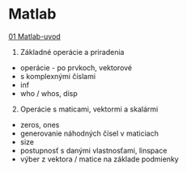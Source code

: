 # Matlab
[01 Matlab-uvod](https://github.com/danakozakova/Matlab/blob/main/01-Matlab-uvod.ipynb)
1. Základné operácie a priradenia
- operácie - po prvkoch, vektorové
- s komplexnými číslami
- inf
- who / whos, disp
2. Operácie s maticami, vektormi a skalármi
- zeros, ones
- generovanie náhodných čísel v maticiach
- size
- postupnosť s danými vlastnosťami, linspace
- výber z vektora / matice na základe podmienky   
